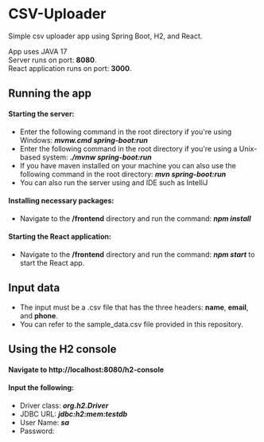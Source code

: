 # CSV-Uploader
Simple csv uploader app using Spring Boot, H2, and React.

App uses JAVA 17  
Server runs on port: **8080**.  
React application runs on port: **3000**.

## Running the app

#### Starting the server:  
* Enter the following command in the root directory if you're using Windows: **_mvnw.cmd spring-boot:run_**
* Enter the following command in the root directory if you're using a Unix-based system: **_./mvnw spring-boot:run_**
* If you have maven installed on your machine you can also use the following command in the root directory: **_mvn spring-boot:run_**
* You can also run the server using and IDE such as IntelliJ
 
#### Installing necessary packages:
* Navigate to the **/frontend** directory and run the command: **_npm install_**

#### Starting the React application:
* Navigate to the **/frontend** directory and run the command: **_npm start_** to start the React app.

## Input data

* The input must be a .csv file that has the three headers: **name**, **email**, and **phone**.  
* You can refer to the sample_data.csv file provided in this repository.

## Using the H2 console

#### Navigate to http://localhost:8080/h2-console

#### Input the following:
* Driver class: **_org.h2.Driver_**  
* JDBC URL: **_jdbc:h2:mem:testdb_**  
* User Name: **_sa_**  
* Password:
